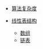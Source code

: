* [算法复杂度](complexity/)

* [线性表结构](linear_list/)
  * [数组](linear_list/array)
  * [链表](linear_list/linked_list)
